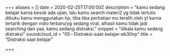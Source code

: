 +++
aliases = []
date = 2020-02-25T17:00:00Z
description = "kamu sedang belajar karna besok ada ujian, lalu kamu search materi2 yg tidak tertulis dibuku kamu menggunakan hp, tiba tiba perhatian mu teralih oleh yt karna tertarik dengan vidio terbaru/yg sedang viral, alhasil kamu tidak jadi searching dan yaa, kamu sedang distraksi."
snippet = "dikala kamu sedang distraksi"
soundcloud_id = "05--Distraksi-saat-belajar-eb30np"
title = "Distraksi saat belajar"

+++
